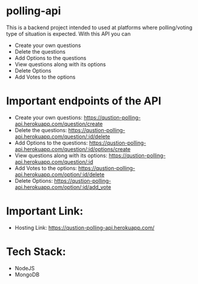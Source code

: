 # polling-api

This is a backend project intended to used at platforms where polling/voting type of situation is expected. With this API you can
- Create your own questions
- Delete the questions
- Add Options to the questions
- View questions along with its options
- Delete Options
- Add Votes to the options

# Important endpoints of the API
- Create your own questions: https://qustion-polling-api.herokuapp.com/question/create
- Delete the questions: https://qustion-polling-api.herokuapp.com/question/:id/delete
- Add Options to the questions: https://qustion-polling-api.herokuapp.com/question/:id/options/create
- View questions along with its options: https://qustion-polling-api.herokuapp.com/question/:id
- Add Votes to the options: https://qustion-polling-api.herokuapp.com/option/:id/delete
- Delete Options: https://qustion-polling-api.herokuapp.com/option/:id/add_vote

# Important Link:

- Hosting Link: https://qustion-polling-api.herokuapp.com/

# Tech Stack:
- NodeJS
- MongoDB

